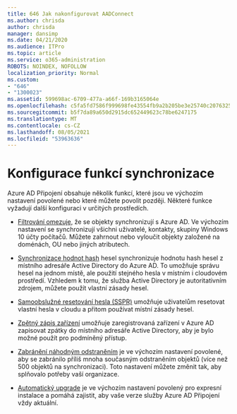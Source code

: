 ```yaml
---
title: 646 Jak nakonfigurovat AADConnect
ms.author: chrisda
author: chrisda
manager: dansimp
ms.date: 04/21/2020
ms.audience: ITPro
ms.topic: article
ms.service: o365-administration
ROBOTS: NOINDEX, NOFOLLOW
localization_priority: Normal
ms.custom:
- "646"
- "1300023"
ms.assetid: 599698ac-6709-477a-a66f-169b3165064e
ms.openlocfilehash: c5fa5fd7586f999698fe43554fb9a2b205be3e25740c20763254a38d41297e0c
ms.sourcegitcommit: b5f7da89a650d2915dc652449623c78be6247175
ms.translationtype: MT
ms.contentlocale: cs-CZ
ms.lasthandoff: 08/05/2021
ms.locfileid: "53963636"
---
```

# <a name="configure-sync-features"></a>Konfigurace funkcí synchronizace

Azure AD Připojení obsahuje několik funkcí, které jsou ve výchozím nastavení povolené nebo které můžete povolit později. Některé funkce vyžadují další konfiguraci v určitých prostředích.

- [Filtrování omezuje,](https://docs.microsoft.com/azure/active-directory/connect/active-directory-aadconnectsync-configure-filtering) že se objekty synchronizují s Azure AD. Ve výchozím nastavení se synchronizují všichni uživatelé, kontakty, skupiny Windows 10 účty počítačů. Můžete zahrnout nebo vyloučit objekty založené na doménách, OU nebo jiných atributech.

- [Synchronizace hodnot hash](https://docs.microsoft.com/azure/active-directory/connect/active-directory-aadconnectsync-implement-password-hash-synchronization) hesel synchronizuje hodnotu hash hesel z místního adresáře Active Directory do Azure AD. To umožňuje správu hesel na jednom místě, ale použití stejného hesla v místním i cloudovém prostředí. Vzhledem k tomu, že služba Active Directory je autoritativním zdrojem, můžete použít vlastní zásady hesel.

- [Samoobslužné resetování hesla (SSPR)](https://docs.microsoft.com/azure/active-directory/authentication/quickstart-sspr) umožňuje uživatelům resetovat vlastní hesla v cloudu a přitom používat místní zásady hesel.

- [Zpětný zápis zařízení](https://docs.microsoft.com/azure/active-directory/connect/active-directory-aadconnect-feature-device-writeback) umožňuje zaregistrovaná zařízení v Azure AD zapisovat zpátky do místního adresáře Active Directory, aby je bylo možné použít pro podmíněný přístup.

- [Zabránění náhodným odstraněním](https://docs.microsoft.com/azure/active-directory/connect/active-directory-aadconnectsync-feature-prevent-accidental-deletes) je ve výchozím nastavení povolené, aby se zabránilo příliš mnoha současným odstraněním objektů (více než 500 objektů na synchronizaci). Toto nastavení můžete změnit tak, aby splňovalo potřeby vaší organizace.

- [Automatický upgrade](https://docs.microsoft.com/azure/active-directory/connect/active-directory-aadconnect-feature-automatic-upgrade) je ve výchozím nastavení povolený pro expresní instalace a pomáhá zajistit, aby vaše verze služby Azure AD Připojení vždy aktuální.
